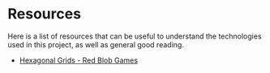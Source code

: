 # Resources

Here is a list of resources that can be useful to understand the technologies used in this project, 
as well as general good reading.

- [Hexagonal Grids - Red Blob Games](https://www.redblobgames.com/grids/hexagons/)
